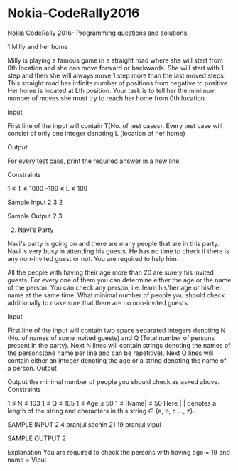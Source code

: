# Nokia-CodeRally2016

Nokia CodeRally 2016- Programming questions and solutions.

1.Milly and her home

Milly is playing a famous game in a straight road where she will start from 0th location and she can move forward or backwards. She will start with 1 step and then she will always move 1 step more than the last moved steps. This straight road has infinite number of positions from negative to positive. Her home is located at Lth position. Your task is to tell her the minimum number of moves she must try to reach her home from 0th location.

Input

First line of the input will contain T(No. of test cases).
Every test case will consist of only one integer denoting L (location of her home)

Output

For every test case, print the required answer in a new line.

Constraints

1 ≤ T ≤ 1000
-109 ≤ L ≤ 109

Sample Input
2
3
2

Sample Output
2
3

2. Navi's Party

Navi's party is going on and there are many people that are in this party. Navi is very busy in attending his guests. He has no time to check if there is any non-invited guest or not. You are required to help him.

All the people with having their age more than 20 are surely his invited guests. For every one of them you can determine either the age or the name of the person. You can check any person, i.e. learn his/her age or his/her name at the same time. What minimal number of people you should check additionally to make sure that there are no non-invited guests.

Input

First line of the input will contain two space separated integers denoting N (No. of names of some invited guests) and Q (Total number of persons present in the party).
Next N lines will contain strings denoting the names of the persons(one name per line and can be repetitive).
Next Q lines will contain either an integer denoting the age or a string denoting the name of a person.
Output

Output the minimal number of people you should check as asked above.
Constraints

1 ≤ N ≤ 103
1 ≤ Q ≤ 105
1 ≤ Age ≤ 50
1 ≤ |Name| ≤ 50
Here | | denotes a length of the string and characters in this string ∈ {a, b, c ..., z}.

SAMPLE INPUT 
2 4
pranjul
sachin
21
19
pranjul
vipul

SAMPLE OUTPUT 
2

Explanation
You are required to check the persons with having age = 19 and name = Vipul
